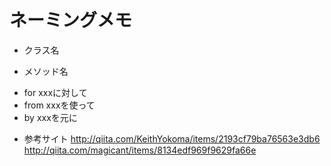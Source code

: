 ネーミングメモ
====

* クラス名

* メソッド名

- for xxxに対して
- from xxxを使って
- by xxxを元に


* 参考サイト
http://qiita.com/KeithYokoma/items/2193cf79ba76563e3db6
http://qiita.com/magicant/items/8134edf969f9629fa66e
